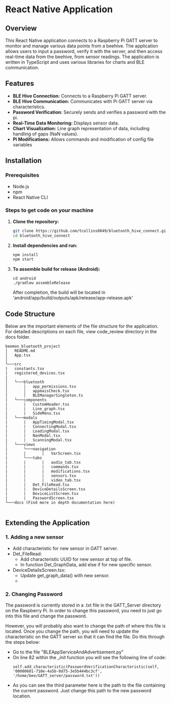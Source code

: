 # React Native Application

## Overview

This React Native application connects to a Raspberry Pi GATT server to monitor and manage various data points from a beehive. The application allows users to input a password, verify it with the server, and then access real-time data from the beehive, from sensor readings. The application is written in TypeScript and uses various libraries for charts and BLE communication.

## Features

- **BLE Hive Connection:** Connects to a Raspberry Pi GATT server.
- **BLE Hive Communication:** Communicates with Pi GATT server via characteristics.
- **Password Verification:** Securely sends and verifies a password with the pi.
- **Real-Time Data Monitoring:** Displays sensor data.
- **Chart Visualization:** Line graph representation of data, including handling of gaps (NaN values).
- **Pi Modifications:** Allows commands and modification of config file variables

## Installation

### Prerequisites

- Node.js
- npm
- React Native CLI

### Steps to get code on your machine
1. **Clone the repository:**
   ```bash
   git clone https://github.com/tcollins6049/bluetooth_hive_connect.git
   cd bluetooth_hive_connect
2. **Install dependencies and run:**
   ```bash
   npm install
   npm start
3. **To assemble build for release (Android):**
   ```
   cd android
   ./gradlew assembleRelease
   ```
   After completion, the build will be located in 'android/app/build/outputs/apk/release/app-release.apk'
   

## Code Structure
Below are the important elements of the file structure for the application. For detailed descriptions on each file, view code_review directory in the docs folder.
```
beemon_bluetooth_project
│   README.md
│   App.tsx
│
└───src
|   constants.tsx
|   registered_devices.tsx
|
│   └───bluetooth
│       │   app_permissions.tsx
│       │   appmaisCheck.tsx
│       │   BLEManagerSingleton.ts
|   └───components
|       |   CustomHeader.tsx
|       |   Line_graph.tsx
|       |   SideMenu.tsx
│   └───modals
|       |   AppTimingModal.tsx
|       |   ConnectingModal.tsx
|       |   LoadingModal.tsx
|       |   NanModal.tsx
|       |   ScanningModal.tsx
│   └───views
|       └───navigation
|       |       |   VarScreen.tsx
|       └───tabs
|       |       |   audio_tab.tsx
|       |       |   commands.tsx
|       |       |   modifications.tsx
|       |       |   sensors.tsx
|       |       |   video_tab.tsx
|       |   Det_FileRead.tsx
|       |   DeviceDetailsScreen.tsx
|       |   DeviceListScreen.tsx
|       |   PasswordScreen.tsx
└───docs (Find more in depth documentation here)
 
```

## Extending the Application
### 1. Adding a new sensor
- Add characteristic for new sensor in GATT server.
- Det_FileRead:
   - Add characteristic UUID for new sensor at top of file.
   - In function Det_GraphData, add else if for new specific sensor.
- DeviceDetailsScreen.tsx:
   - Update get_graph_data() with new sensor.
   - 

### 2. Changing Password
The password is currently stored in a .txt file in the GATT_Server directory on the Raspberry Pi. In order to change this password, you need to just go into this file and change the password.

However, you will probably also want to change the path of where this file is located. Once you change the path, you will need to update the characteristic on the GATT server so that it can find the file. Do this through the steps below:
- Go to the file "BLEAppServiceAndAdvertisement.py"
- On line 82 within the  __init_ function you will see the following line of code:
  ```
  self.add_characteristic(PasswordVerificationCharacteristic(self, '00000601-710e-4a5b-8d75-3e5b444bc3cf', '/home/bee/GATT_server/password.txt'))
  ```
- As you can see the third parameter here is the path to the file containing the current password. Just change this path to the new password location.



